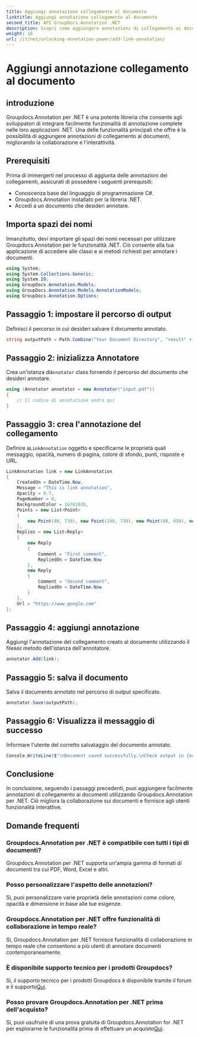 ```yaml
---
title: Aggiungi annotazione collegamento al documento
linktitle: Aggiungi annotazione collegamento al documento
second_title: API GroupDocs.Annotation .NET
description: Scopri come aggiungere annotazioni di collegamento ai documenti utilizzando Groupdocs.Annotation per .NET. Migliora la collaborazione e l'interattività senza sforzo.
weight: 16
url: /it/net/unlocking-annotation-power/add-link-annotation/
---
```


# Aggiungi annotazione collegamento al documento

## introduzione
Groupdocs.Annotation per .NET è una potente libreria che consente agli sviluppatori di integrare facilmente funzionalità di annotazione complete nelle loro applicazioni .NET. Una delle funzionalità principali che offre è la possibilità di aggiungere annotazioni di collegamento ai documenti, migliorando la collaborazione e l'interattività.
## Prerequisiti
Prima di immergerti nel processo di aggiunta delle annotazioni dei collegamenti, assicurati di possedere i seguenti prerequisiti:
- Conoscenza base del linguaggio di programmazione C#.
- Groupdocs.Annotation installato per la libreria .NET.
- Accedi a un documento che desideri annotare.

## Importa spazi dei nomi
Innanzitutto, devi importare gli spazi dei nomi necessari per utilizzare Groupdocs.Annotation per le funzionalità .NET. Ciò consente alla tua applicazione di accedere alle classi e ai metodi richiesti per annotare i documenti.
```csharp
using System;
using System.Collections.Generic;
using System.IO;
using GroupDocs.Annotation.Models;
using GroupDocs.Annotation.Models.AnnotationModels;
using GroupDocs.Annotation.Options;
```
## Passaggio 1: impostare il percorso di output
Definisci il percorso in cui desideri salvare il documento annotato.
```csharp
string outputPath = Path.Combine("Your Document Directory", "result" + Path.GetExtension("input.pdf"));
```
## Passaggio 2: inizializza Annotatore
 Crea un'istanza di`Annotator` class fornendo il percorso del documento che desideri annotare.
```csharp
using (Annotator annotator = new Annotator("input.pdf"))
{
    // Il codice di annotazione andrà qui
}
```
## Passaggio 3: crea l'annotazione del collegamento
 Definire a`LinkAnnotation` oggetto e specificarne le proprietà quali messaggio, opacità, numero di pagina, colore di sfondo, punti, risposte e URL.
```csharp
LinkAnnotation link = new LinkAnnotation
{
    CreatedOn = DateTime.Now,
    Message = "This is link annotation",
    Opacity = 0.7,
    PageNumber = 0,
    BackgroundColor = 16761035,
    Points = new List<Point>
    {
        new Point(80, 730), new Point(240, 730), new Point(80, 650), new Point(240, 650)
    },
    Replies = new List<Reply>
    {
        new Reply
        {
            Comment = "First comment",
            RepliedOn = DateTime.Now
        },
        new Reply
        {
            Comment = "Second comment",
            RepliedOn = DateTime.Now
        }
    },
    Url = "https://www.google.com"
};
```
## Passaggio 4: aggiungi annotazione
 Aggiungi l'annotazione del collegamento creato al documento utilizzando il file`Add` metodo dell'istanza dell'annotatore.
```csharp
annotator.Add(link);
```
## Passaggio 5: salva il documento
Salva il documento annotato nel percorso di output specificato.
```csharp
annotator.Save(outputPath);
```
## Passaggio 6: Visualizza il messaggio di successo
Informare l'utente del corretto salvataggio del documento annotato.
```csharp
Console.WriteLine($"\nDocument saved successfully.\nCheck output in {outputPath}.");
```

## Conclusione
In conclusione, seguendo i passaggi precedenti, puoi aggiungere facilmente annotazioni di collegamento ai documenti utilizzando Groupdocs.Annotation per .NET. Ciò migliora la collaborazione sui documenti e fornisce agli utenti funzionalità interattive.
## Domande frequenti
### Groupdocs.Annotation per .NET è compatibile con tutti i tipi di documenti?
Groupdocs.Annotation per .NET supporta un'ampia gamma di formati di documenti tra cui PDF, Word, Excel e altri.
### Posso personalizzare l'aspetto delle annotazioni?
Sì, puoi personalizzare varie proprietà delle annotazioni come colore, opacità e dimensione in base alle tue esigenze.
### Groupdocs.Annotation per .NET offre funzionalità di collaborazione in tempo reale?
Sì, Groupdocs.Annotation per .NET fornisce funzionalità di collaborazione in tempo reale che consentono a più utenti di annotare documenti contemporaneamente.
### È disponibile supporto tecnico per i prodotti Groupdocs?
 Sì, il supporto tecnico per i prodotti Groupdocs è disponibile tramite il forum e il supporto[Qui](https://forum.groupdocs.com/c/annotation/10).
### Posso provare Groupdocs.Annotation per .NET prima dell'acquisto?
Sì, puoi usufruire di una prova gratuita di Groupdocs.Annotation for .NET per esplorarne le funzionalità prima di effettuare un acquisto[Qui](https://purchase.groupdocs.com/temporary-license/).